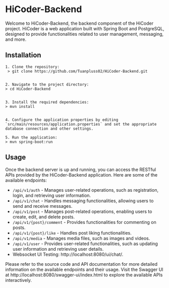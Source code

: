 # HiCoder-Backend

Welcome to HiCoder-Backend, the backend component of the HiCoder project. HiCoder is a web application built with Spring
Boot and PostgreSQL, designed to provide functionalities related to user management, messaging, and more.

## Installation

```
1. Clone the repository:
 > git clone https://github.com/Tuanpluss02/HiCoder-Backend.git


2. Navigate to the project directory:
> cd HiCoder-Backend


3. Install the required dependencies:
> mvn install


4. Configure the application properties by editing `src/main/resources/application.properties` and set the appropriate database connection and other settings.

5. Run the application:
> mvn spring-boot:run
```

## Usage

Once the backend server is up and running, you can access the RESTful APIs provided by the HiCoder-Backend application.
Here are some of the available endpoints:

- `/api/v1/auth` - Manages user-related operations, such as registration, login, and retrieving user information.
- `/api/v1/chat` - Handles messaging functionalities, allowing users to send and receive messages.
- `/api/v1/post` - Manages post-related operations, enabling users to create, edit, and delete posts.
- `/api/v1/{post}/comment` - Provides functionalities for commenting on posts.
- `/api/v1/{post}/like` - Handles post liking functionalities.
- `/api/v1/media` - Manages media files, such as images and videos.
- `/api/v1/user` - Provides user-related functionalities, such as updating user information and retrieving user details.
- Websocket UI Testing: http://localhost:8080/ui/chat/.
  
Please refer to the source code and API documentation for more detailed information on the available endpoints and their
usage. Visit the Swagger UI at http://localhost:8080/swagger-ui/index.html to explore the available APIs interactively.
